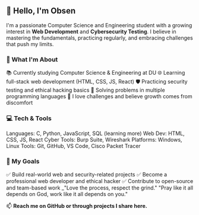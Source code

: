 ## 👋 Hello, I'm Obsen

I'm a passionate Computer Science and Engineering student with a growing interest in **Web Development** and **Cybersecurity Testing**. I believe in mastering the fundamentals, practicing regularly, and embracing challenges that push my limits.

### 🧠 What I'm About

 📚 Currently studying Computer Science & Engineering at DU
 🌐 Learning full-stack web development (HTML, CSS, JS, React)
 🛡️ Practicing security testing and ethical hacking basics
 🔣 Solving problems in multiple programming languages
 💪 I love challenges and believe growth comes from discomfort

### 💻 Tech & Tools

 Languages: C, Python, JavaScript, SQL (learning more)
 Web Dev: HTML, CSS, JS, React 
 Cyber Tools: Burp Suite, Wireshark
 Platforms: Windows, Linux 
 Tools: Git, GitHub, VS Code, Cisco Packet Tracer

### 🎯 My Goals

 ✅ Build real-world web and security-related projects
 ✅ Become a professional web developer and ethical hacker
 ✅ Contribute to open-source and team-based work
_"Love the process, respect the grind."
"Pray like it all depends on God, work like it all depends on you."

📫 **Reach me on GitHub or through projects I share here.**
